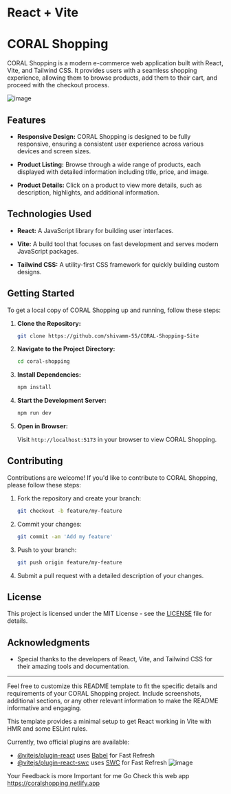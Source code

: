 # React + Vite

# CORAL Shopping

CORAL Shopping is a modern e-commerce web application built with React, Vite, and Tailwind CSS. It provides users with a seamless shopping experience, allowing them to browse products, add them to their cart, and proceed with the checkout process.

![image](https://github.com/shivamm-55/CORAL-Shopping-Site/assets/108998384/c9df14dc-9043-4f48-a30a-c568ab0275ac)



## Features

- **Responsive Design:** CORAL Shopping is designed to be fully responsive, ensuring a consistent user experience across various devices and screen sizes.

- **Product Listing:** Browse through a wide range of products, each displayed with detailed information including title, price, and image.

- **Product Details:** Click on a product to view more details, such as description, highlights, and additional information.

## Technologies Used

- **React:** A JavaScript library for building user interfaces.

- **Vite:** A build tool that focuses on fast development and serves modern JavaScript packages.

- **Tailwind CSS:** A utility-first CSS framework for quickly building custom designs.

## Getting Started

To get a local copy of CORAL Shopping up and running, follow these steps:

1. **Clone the Repository:**

   ```bash
   git clone https://github.com/shivamm-55/CORAL-Shopping-Site
   ```

2. **Navigate to the Project Directory:**

   ```bash
   cd coral-shopping
   ```

3. **Install Dependencies:**

   ```bash
   npm install
   ```

4. **Start the Development Server:**

   ```bash
   npm run dev
   ```

5. **Open in Browser:**

   Visit `http://localhost:5173` in your browser to view CORAL Shopping.

## Contributing

Contributions are welcome! If you'd like to contribute to CORAL Shopping, please follow these steps:

1. Fork the repository and create your branch:

   ```bash
   git checkout -b feature/my-feature
   ```

2. Commit your changes:

   ```bash
   git commit -am 'Add my feature'
   ```

3. Push to your branch:

   ```bash
   git push origin feature/my-feature
   ```

4. Submit a pull request with a detailed description of your changes.

## License

This project is licensed under the MIT License - see the [LICENSE](LICENSE) file for details.

## Acknowledgments

- Special thanks to the developers of React, Vite, and Tailwind CSS for their amazing tools and documentation.

---

Feel free to customize this README template to fit the specific details and requirements of your CORAL Shopping project. Include screenshots, additional sections, or any other relevant information to make the README informative and engaging.

This template provides a minimal setup to get React working in Vite with HMR and some ESLint rules.

Currently, two official plugins are available:

- [@vitejs/plugin-react](https://github.com/vitejs/vite-plugin-react/blob/main/packages/plugin-react/README.md) uses [Babel](https://babeljs.io/) for Fast Refresh
- [@vitejs/plugin-react-swc](https://github.com/vitejs/vite-plugin-react-swc) uses [SWC](https://swc.rs/) for Fast Refresh
![image](https://github.com/shivamm-55/CORAL-Shopping-Site/assets/108998384/a776292c-1676-43f4-ad55-cc08108a5896)

Your Feedback is more Important for me  Go Check this web app https://coralshopping.netlify.app

